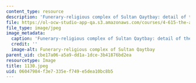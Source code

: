 ```yaml
---
content_type: resource
description: 'Funerary-religious complex of Sultan Qaytbay: detail of the dome.'
file: https://ol-ocw-studio-app-qa.s3.amazonaws.com/courses/4-615-the-architecture-of-cairo-spring-2002/06047984f3e7335ef749e5dea10bc8b5_1130.jpeg
file_type: image/jpeg
image_metadata:
  caption: 'Funerary-religious complex of Sultan Qaytbay: detail of the dome.'
  credit: ''
  image-alt: Funerary-religious complex of Sultan Qaytbay
parent_uid: cbe17a06-a5a9-dd1a-1dce-3b41876bd2ea
resourcetype: Image
title: 1130.jpeg
uid: 06047984-f3e7-335e-f749-e5dea10bc8b5
---
```

